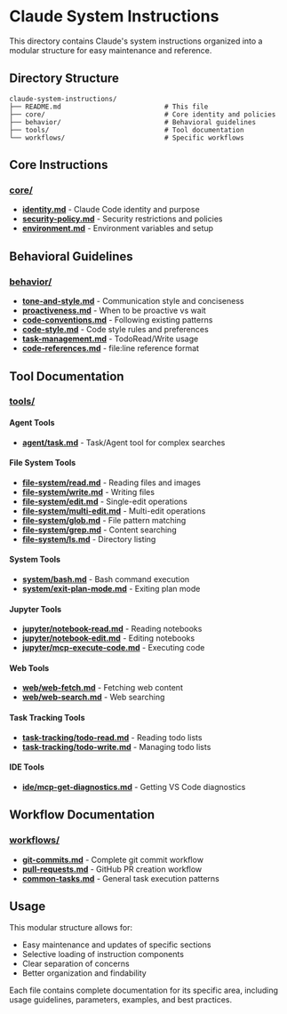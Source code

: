 # Claude System Instructions

This directory contains Claude's system instructions organized into a modular structure for easy maintenance and reference.

## Directory Structure

```
claude-system-instructions/
├── README.md                          # This file
├── core/                              # Core identity and policies
├── behavior/                          # Behavioral guidelines
├── tools/                             # Tool documentation
└── workflows/                         # Specific workflows
```

## Core Instructions

### [core/](core/)
- **[identity.md](core/identity.md)** - Claude Code identity and purpose
- **[security-policy.md](core/security-policy.md)** - Security restrictions and policies
- **[environment.md](core/environment.md)** - Environment variables and setup

## Behavioral Guidelines

### [behavior/](behavior/)
- **[tone-and-style.md](behavior/tone-and-style.md)** - Communication style and conciseness
- **[proactiveness.md](behavior/proactiveness.md)** - When to be proactive vs wait
- **[code-conventions.md](behavior/code-conventions.md)** - Following existing patterns
- **[code-style.md](behavior/code-style.md)** - Code style rules and preferences
- **[task-management.md](behavior/task-management.md)** - TodoRead/Write usage
- **[code-references.md](behavior/code-references.md)** - file:line reference format

## Tool Documentation

### [tools/](tools/)

#### Agent Tools
- **[agent/task.md](tools/agent/task.md)** - Task/Agent tool for complex searches

#### File System Tools
- **[file-system/read.md](tools/file-system/read.md)** - Reading files and images
- **[file-system/write.md](tools/file-system/write.md)** - Writing files
- **[file-system/edit.md](tools/file-system/edit.md)** - Single-edit operations
- **[file-system/multi-edit.md](tools/file-system/multi-edit.md)** - Multi-edit operations
- **[file-system/glob.md](tools/file-system/glob.md)** - File pattern matching
- **[file-system/grep.md](tools/file-system/grep.md)** - Content searching
- **[file-system/ls.md](tools/file-system/ls.md)** - Directory listing

#### System Tools
- **[system/bash.md](tools/system/bash.md)** - Bash command execution
- **[system/exit-plan-mode.md](tools/system/exit-plan-mode.md)** - Exiting plan mode

#### Jupyter Tools
- **[jupyter/notebook-read.md](tools/jupyter/notebook-read.md)** - Reading notebooks
- **[jupyter/notebook-edit.md](tools/jupyter/notebook-edit.md)** - Editing notebooks
- **[jupyter/mcp-execute-code.md](tools/jupyter/mcp-execute-code.md)** - Executing code

#### Web Tools
- **[web/web-fetch.md](tools/web/web-fetch.md)** - Fetching web content
- **[web/web-search.md](tools/web/web-search.md)** - Web searching

#### Task Tracking Tools
- **[task-tracking/todo-read.md](tools/task-tracking/todo-read.md)** - Reading todo lists
- **[task-tracking/todo-write.md](tools/task-tracking/todo-write.md)** - Managing todo lists

#### IDE Tools
- **[ide/mcp-get-diagnostics.md](tools/ide/mcp-get-diagnostics.md)** - Getting VS Code diagnostics

## Workflow Documentation

### [workflows/](workflows/)
- **[git-commits.md](workflows/git-commits.md)** - Complete git commit workflow
- **[pull-requests.md](workflows/pull-requests.md)** - GitHub PR creation workflow
- **[common-tasks.md](workflows/common-tasks.md)** - General task execution patterns

## Usage

This modular structure allows for:
- Easy maintenance and updates of specific sections
- Selective loading of instruction components
- Clear separation of concerns
- Better organization and findability

Each file contains complete documentation for its specific area, including usage guidelines, parameters, examples, and best practices.
